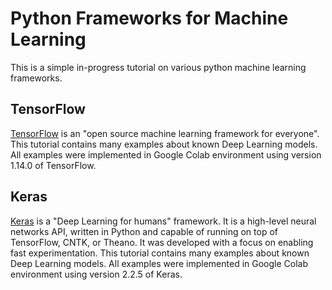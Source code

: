 # Python Frameworks for Machine Learning
This is a simple in-progress tutorial on various python machine learning frameworks.
## TensorFlow
[TensorFlow](https://github.com/tensorflow/tensorflow) is an "open source machine learning framework for everyone". This tutorial contains many examples about known Deep Learning models. All examples were implemented in Google Colab environment using version 1.14.0 of TensorFlow. 
## Keras
[Keras](https://github.com/keras-team/keras) is a "Deep Learning for humans" framework. It is a high-level neural networks API, written in Python and capable of running on top of TensorFlow, CNTK, or Theano. It was developed with a focus on enabling fast experimentation. This tutorial contains many examples about known Deep Learning models. All examples were implemented in Google Colab environment using version 2.2.5 of Keras. 
